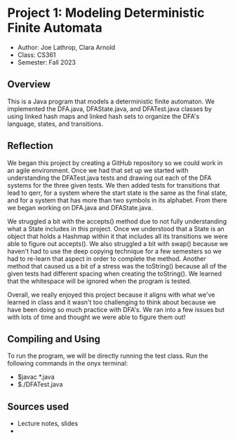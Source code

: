 # Project 1: Modeling Deterministic Finite Automata

* Author: Joe Lathrop, Clara Arnold
* Class: CS361
* Semester: Fall 2023

## Overview

This is a Java program that models a deterministic finite automaton. We implemented the DFA.java, 
DFAState.java, and DFATest.java classes by using linked hash maps and linked hash sets to organize
the DFA's language, states, and transitions.

## Reflection

We began this project by creating a GitHub repository so we could work in an agile environment. Once we 
had that set up we started with understanding the DFATest.java tests and drawing out each of the DFA 
systems for the three given tests. We then added tests for transitions that lead to qerr, for a system 
where the start state is the same as the final state, and for a system that has more than two symbols in 
its alphabet. From there we began working on DFA.java and DFAState.java. 

We struggled a bit with the accepts() method due to not fully understanding what a State includes in
this project. Once we understood that a State is an object that holds a Hashmap within it that includes
all its transitions we were able to figure out accepts(). We also struggled a bit with swap() because we
haven't had to use the deep copying technique for a few semesters so we had to re-learn that aspect in 
order to complete the method. Another method that caused us a bit of a stress was the toString() because
all of the given tests had different spacing when creating the toString(). We learned that the whitespace 
will be ignored when the program is tested.

Overall, we really enjoyed this project because it aligns with what we've learned in class and it wasn't 
too challenging to think about because we have been doing so much practice with DFA's. We ran into a few 
issues but with lots of time and thought we were able to figure them out!

## Compiling and Using

To run the program, we will be directly running the test class. Run the following commands in the onyx terminal:

- $javac *.java
- $./DFATest.java

## Sources used

- Lecture notes, slides
- 